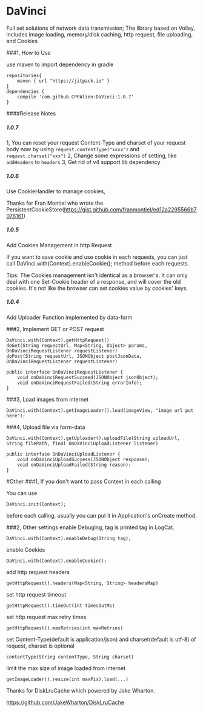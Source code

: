 # DaVinci
Full set solutions of network data transmission; 
The library based on Volley, includes image loading, memory/disk caching, http request, file uploading, and Cookies

###1, How to Use

use maven to import dependency in gradle

```
repositories{
    maven { url "https://jitpack.io" }
}
dependencies {
    compile 'com.github.CPPAlien:DaVinci:1.0.7'
}
```

####Release Notes
##### 1.0.7
1, You can reset your request Content-Type and charset of your request body now by using `request.contentType("xxxx")` and `request.charset("xxx")`
2, Change some expressions of setting, like `addHeaders` to `headers`
3, Get rid of v4 support lib dependency

##### 1.0.6
Use CookieHandler to manage cookies, 

Thanks for Fran Montiel who wrote the PersistentCookieStore(https://gist.github.com/franmontiel/ed12a2295566b7076161)

##### 1.0.5

Add Cookies Management in http Request

If you want to save cookie and use cookie in each requests, 
you can just call DaVinci.with(Context).enableCookie(); method before each requests.

Tips: The Cookies management isn't identical as a browser's. It can only deal with one Set-Cookie header of
a response, and will cover the old cookies. It's not like the browser can set cookies value by cookies' keys.

##### 1.0.4
Add Uploader Function implemented by data-form

###2, Implement GET or POST request
```
DaVinci.with(Context).getHttpRequest()
doGet(String requestUrl, Map<String, Object> params, OnDaVinciRequestListener requestListener)
doPost(String requestUrl, JSONObject postJsonData, OnDaVinciRequestListener requestListener)

public interface OnDaVinciRequestListener {
    void onDaVinciRequestSucceed(JSONObject jsonObject);
    void onDaVinciRequestFailed(String errorInfo);
}
```

###3, Load images from internet
```
DaVinci.with(Context).getImageLoader().load(imageView, "image url put here");
```

###4, Upload file via form-data
```
DaVinci.with(Context).getUploader().uploadFile(String uploadUrl, String filePath, final OnDaVinciUploadListener listener)

public interface OnDaVinciUploadListener {
    void onDaVinciUploadSuccess(JSONObject response);
    void onDaVinciUploadFailed(String reason);
}
```


#Other
###1, If you don't want to pass Context in each calling

You can use
```
DaVinci.init(Context);
```
before each calling, usually you can put it in Application's onCreate method.

###2, Other settings
enable Debuging, tag is printed tag in LogCat.
```
DaVinci.with(Context).enableDebug(String tag);
```
enable Cookies
```
DaVinci.with(Context).enableCookie();
```
add http request headers
```
getHttpRequest().headers(Map<String, String> headersMap)
```
set http request timeout
```
getHttpRequest().timeOut(int timesOutMs)
```
set http request max retry times
```
getHttpRequest().maxRetries(int maxRetries)
```
set Content-Type(default is application/json) and charset(default is utf-8) of request, charset is optional
```
contentType(String contentType, String charset)
```

limit the max size of image loaded from internet
```
getImageLoader().resize(int maxPix).load(...)
```

Thanks for DiskLruCache which powered by Jake Wharton.

https://github.com/JakeWharton/DiskLruCache
